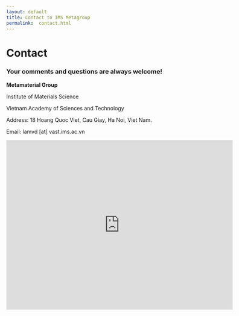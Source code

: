 ```yaml
---
layout: default
title: Contact to IMS Metagroup
permalink:	contact.html
---
```


# Contact

### Your comments and questions are always welcome!

**Metamaterial Group**

Institute of Materials Science

Vietnam Academy of Sciences and Technology

Address: 18 Hoang Quoc Viet, Cau Giay, Ha Noi, Viet Nam.

Email: lamvd [at] vast.ims.ac.vn

<div class="ui embed">

<iframe src="https://www.google.com/maps/embed?pb=!1m18!1m12!1m3!1d3723.63029152436!2d105.79761561476263!3d21.04747399251548!2m3!1f0!2f0!3f0!3m2!1i1024!2i768!4f13.1!3m3!1m2!1s0x3135ab3d53a1c9d3%3A0x624bea9788a1e7f6!2zMTggSG_DoG5nIFF14buRYyBWaeG7h3QsIE5naMSpYSDEkMO0LCBD4bqndSBHaeG6pXksIEjDoCBO4buZaSwgVmnhu4d0IE5hbQ!5e0!3m2!1svi!2sfr!4v1483275755586" width="600" height="450" frameborder="0" style="border:0" allowfullscreen></iframe>
</div>
